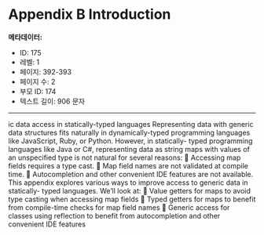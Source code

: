# Appendix B Introduction

**메타데이터:**
- ID: 175
- 레벨: 1
- 페이지: 392-393
- 페이지 수: 2
- 부모 ID: 174
- 텍스트 길이: 906 문자

---

ic data access in
statically-typed languages
Representing data with generic data structures fits naturally in dynamically-typed
programming languages like JavaScript, Ruby, or Python. However, in statically-
typed programming languages like Java or C#, representing data as string maps
with values of an unspecified type is not natural for several reasons:
 Accessing map fields requires a type cast.
 Map field names are not validated at compile time.
 Autocompletion and other convenient IDE features are not available.
This appendix explores various ways to improve access to generic data in statically-
typed languages. We’ll look at:
 Value getters for maps to avoid type casting when accessing map fields
 Typed getters for maps to benefit from compile-time checks for map field
names
 Generic access for classes using reflection to benefit from autocompletion
and other convenient IDE features